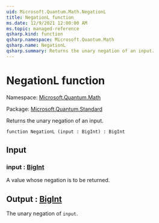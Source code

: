 ```yaml
---
uid: Microsoft.Quantum.Math.NegationL
title: NegationL function
ms.date: 12/9/2021 12:00:00 AM
ms.topic: managed-reference
qsharp.kind: function
qsharp.namespace: Microsoft.Quantum.Math
qsharp.name: NegationL
qsharp.summary: Returns the unary negation of an input.
---
```


# NegationL function

Namespace: [Microsoft.Quantum.Math](xref:Microsoft.Quantum.Math)

Package: [Microsoft.Quantum.Standard](https://nuget.org/packages/Microsoft.Quantum.Standard)


Returns the unary negation of an input.

```qsharp
function NegationL (input : BigInt) : BigInt
```


## Input

### input : [BigInt](xref:microsoft.quantum.qsharp.valueliterals#bigint-literals)

A value whose negation is to be returned.



## Output : [BigInt](xref:microsoft.quantum.qsharp.valueliterals#bigint-literals)

The unary negation of `input`.